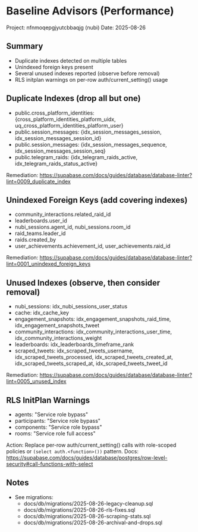 # Baseline Advisors (Performance)

Project: nfnmoqepgjyutcbbaqjg (nubi)
Date: 2025-08-26

## Summary

- Duplicate indexes detected on multiple tables
- Unindexed foreign keys present
- Several unused indexes reported (observe before removal)
- RLS initplan warnings on per-row auth/current_setting() usage

## Duplicate Indexes (drop all but one)

- public.cross_platform_identities: {cross_platform_identities_platform_uidx, uq_cross_platform_identities_platform_user}
- public.session_messages: {idx_session_messages_session, idx_session_messages_session_id}
- public.session_messages: {idx_session_messages_sequence, idx_session_messages_session_seq}
- public.telegram_raids: {idx_telegram_raids_active, idx_telegram_raids_status_active}

Remediation: https://supabase.com/docs/guides/database/database-linter?lint=0009_duplicate_index

## Unindexed Foreign Keys (add covering indexes)

- community_interactions.related_raid_id
- leaderboards.user_id
- nubi_sessions.agent_id, nubi_sessions.room_id
- raid_teams.leader_id
- raids.created_by
- user_achievements.achievement_id, user_achievements.raid_id

Remediation: https://supabase.com/docs/guides/database/database-linter?lint=0001_unindexed_foreign_keys

## Unused Indexes (observe, then consider removal)

- nubi_sessions: idx_nubi_sessions_user_status
- cache: idx_cache_key
- engagement_snapshots: idx_engagement_snapshots_raid_time, idx_engagement_snapshots_tweet
- community_interactions: idx_community_interactions_user_time, idx_community_interactions_weight
- leaderboards: idx_leaderboards_timeframe_rank
- scraped_tweets: idx_scraped_tweets_username, idx_scraped_tweets_processed, idx_scraped_tweets_created_at, idx_scraped_tweets_scraped_at, idx_scraped_tweets_tweet_id

Remediation: https://supabase.com/docs/guides/database/database-linter?lint=0005_unused_index

## RLS InitPlan Warnings

- agents: "Service role bypass"
- participants: "Service role bypass"
- components: "Service role bypass"
- rooms: "Service role full access"

Action: Replace per-row auth/current_setting() calls with role-scoped policies or `(select auth.<function>())` pattern.
Docs: https://supabase.com/docs/guides/database/postgres/row-level-security#call-functions-with-select

## Notes

- See migrations:
  - docs/db/migrations/2025-08-26-legacy-cleanup.sql
  - docs/db/migrations/2025-08-26-rls-fixes.sql
  - docs/db/migrations/2025-08-26-scraping-stats.sql
  - docs/db/migrations/2025-08-26-archival-and-drops.sql
